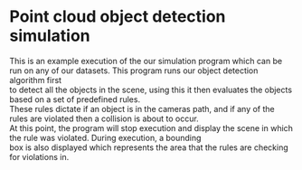 # Point cloud object detection simulation
This is an example execution of the our simulation program which can be run on any of our datasets. This program runs our object detection algorithm first <br>
to detect all the objects in the scene, using this it then evaluates the objects based on a set of predefined rules. <br>
These rules dictate if an object is in the cameras path, and if any of the rules are violated then a collision is about to occur. <br>
At this point, the program will stop execution and display the scene in which the rule was violated. During execution, a bounding <br>
box is also displayed which represents the area that the rules are checking for violations in.
